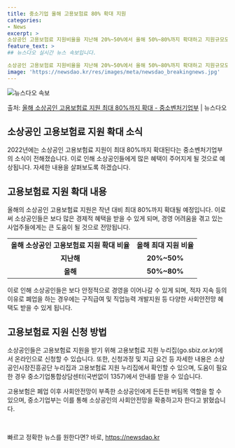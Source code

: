 ```yaml
---
title: 중소기업 올해 고용보험료 80% 확대 지원
categories:
- News
excerpt: >
소상공인 고용보험료 지원비율을 지난해 20%~50%에서 올해 50%~80%까지 확대하고 지원규모도 2만 50…
feature_text: >
## 뉴스다오 실시간 뉴스 속보입니다.

소상공인 고용보험료 지원비율을 지난해 20%~50%에서 올해 50%~80%까지 확대하고 지원규모도 2만 50…
image: 'https://newsdao.kr/res/images/meta/newsdao_breakingnews.jpg'
---
```


![뉴스다오 속보](https://newsdao.kr/res/images/meta/newsdao_breakingnews.jpg)

<p>출처: <a href="https://newsdao.kr/2965" rel="dofollow">올해 소상공인 고용보험료 지원 최대 80%까지 확대 - 중소벤처기업부</a> | 뉴스다오</p>

<h2 data-ke-size="size26">소상공인 고용보험료 지원 확대 소식</h2>
<p data-ke-size="size16">2022년에는 소상공인 고용보험료 지원이 최대 80%까지 확대된다는 중소벤처기업부의 소식이 전해졌습니다. 이로 인해 소상공인들에게 많은 혜택이 주어지게 될 것으로 예상됩니다. 자세한 내용을 살펴보도록 하겠습니다.</p>

<h2 data-ke-size="size24">고용보험료 지원 확대 내용</h2>
<p data-ke-size="size16">올해의 소상공인 고용보험료 지원은 작년 대비 최대 80%까지 확대될 예정입니다. 이로써 소상공인들은 보다 많은 경제적 혜택을 받을 수 있게 되며, 경영 어려움을 겪고 있는 사업주들에게는 큰 도움이 될 것으로 전망됩니다.</p>

<table>
  <tr>
    <td style="text-align: center; height: 17px;"><b>올해 소상공인 고용보험료 지원 확대 비율</b></td>
    <td style="text-align: center; height: 17px;"><b>올해 최대 지원 비율</b></td>
  </tr>
  <tr>
    <td style="text-align: center; height: 17px;"><b>지난해</b></td>
    <td style="text-align: center; height: 17px;"><b>20%~50%</b></td>
  </tr>
  <tr>
    <td style="text-align: center; height: 17px;"><b>올해</b></td>
    <td style="text-align: center; height: 17px;"><b>50%~80%</b></td>
  </tr>
</table>

<p data-ke-size="size16">이로 인해 소상공인들은 보다 안정적으로 경영을 이어나갈 수 있게 되며, 적자 지속 등의 이유로 폐업을 하는 경우에는 구직급여 및 직업능력 개발지원 등 다양한 사회안전망 혜택도 받을 수 있게 됩니다.</p>

<h2 data-ke-size="size24">고용보험료 지원 신청 방법</h2>
<p data-ke-size="size16">소상공인들은 고용보험료 지원을 받기 위해 고용보험료 지원 누리집(go.sbiz.or.kr)에서 온라인으로 신청할 수 있습니다. 또한, 신청과정 및 지급 요건 등 자세한 내용은 소상공인시장진흥공단 누리집과 고용보험료 지원 누리집에서 확인할 수 있으며, 도움이 필요한 경우 중소기업통합상담센터(국번없이 1357)에서 안내를 받을 수 있습니다.</p>

<p data-ke-size="size16">고용보험은 폐업 이후 사회안전망이 부족한 소상공인에게 든든한 버팀목 역할을 할 수 있으며, 중소기업부는 이를 통해 소상공인의 사회안전망을 확충하고자 한다고 밝혔습니다.</p>

<p data-ke-size="size16">&nbsp;</p> 

빠르고 정확한 뉴스를 원한다면? 바로, <a href="https://newsdao.kr" rel="dofollow">https://newsdao.kr</a>


    
